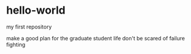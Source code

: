 # hello-world
my first repository

make a good plan for the graduate student life
don't be scared of failure
fighting
